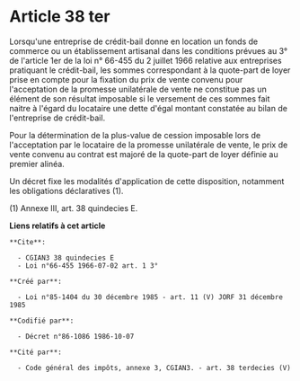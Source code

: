 # Article 38 ter

Lorsqu'une entreprise de crédit-bail donne en location un fonds de commerce ou un établissement artisanal dans les conditions
prévues au 3° de l'article 1er de la loi n° 66-455 du 2 juillet 1966 relative aux entreprises pratiquant le crédit-bail, les
sommes correspondant à la quote-part de loyer prise en compte pour la fixation du prix de vente convenu pour l'acceptation de
la promesse unilatérale de vente ne constitue pas un élément de son résultat imposable si le versement de ces sommes fait
naitre à l'égard du locataire une dette d'égal montant constatée au bilan de l'entreprise de crédit-bail.

Pour la détermination de la plus-value de cession imposable lors de l'acceptation par le locataire de la promesse unilatérale
de vente, le prix de vente convenu au contrat est majoré de la quote-part de loyer définie au premier alinéa. 

Un décret fixe les modalités d'application de cette disposition, notamment les obligations déclaratives (1).

(1) Annexe III, art. 38 quindecies E.

**Liens relatifs à cet article**

	**Cite**:

	  - CGIAN3 38 quindecies E
	  - Loi n°66-455 1966-07-02 art. 1 3°

	**Créé par**:

	  - Loi n°85-1404 du 30 décembre 1985 - art. 11 (V) JORF 31 décembre 1985

	**Codifié par**:

	  - Décret n°86-1086 1986-10-07

	**Cité par**:

	  - Code général des impôts, annexe 3, CGIAN3. - art. 38 terdecies (V)
